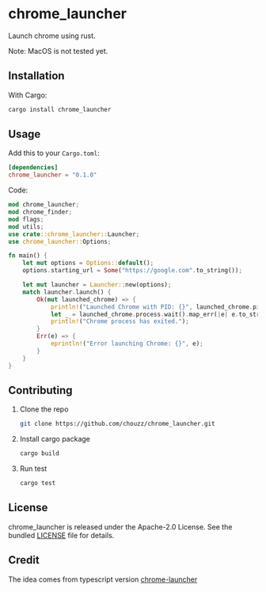 # chrome_launcher

Launch chrome using rust.

Note: MacOS is not tested yet.

## Installation

With Cargo:
```bash
cargo install chrome_launcher
```

## Usage

Add this to your `Cargo.toml`:

```toml
[dependencies]
chrome_launcher = "0.1.0"
```

Code:

```rust
mod chrome_launcher;
mod chrome_finder;
mod flags;
mod utils;
use crate::chrome_launcher::Launcher;
use chrome_launcher::Options;

fn main() {
    let mut options = Options::default();
    options.starting_url = Some("https://google.com".to_string());

    let mut launcher = Launcher::new(options);
    match launcher.launch() {
        Ok(mut launched_chrome) => {
            println!("Launched Chrome with PID: {}", launched_chrome.pid);
            let _ = launched_chrome.process.wait().map_err(|e| e.to_string()).unwrap();
            println!("Chrome process has exited.");
        }
        Err(e) => {
            eprintln!("Error launching Chrome: {}", e);
        }
    }
}

```

## Contributing
1. Clone the repo
    ```bash
    git clone https://github.com/chouzz/chrome_launcher.git
    ```
2. Install cargo package
    ```bash
    cargo build
    ```
3. Run test
    ```bash
    cargo test
    ```


## License

chrome_launcher is released under the Apache-2.0 License. See the bundled
[LICENSE](./LICENSE) file for details.

## Credit

The idea comes from typescript version [chrome-launcher](https://github.com/GoogleChrome/chrome-launcher)
